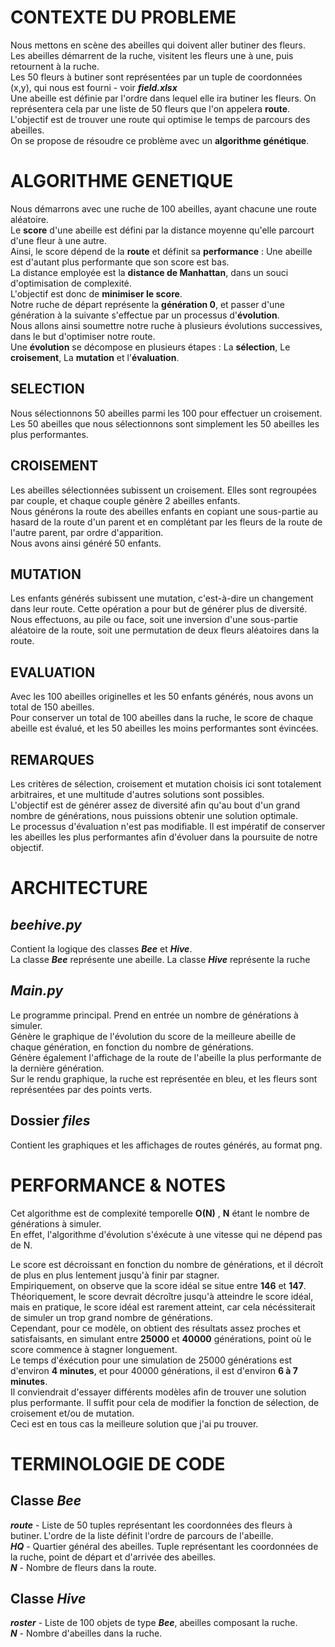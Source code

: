 # CONTEXTE DU PROBLEME
Nous mettons en scène des abeilles qui doivent aller butiner des fleurs.  
Les abeilles démarrent de la ruche, visitent les fleurs une à une, puis retournent à la ruche.    
Les 50 fleurs à butiner sont représentées par un tuple de coordonnées (x,y), qui nous est fourni - voir ***field.xlsx***  
Une abeille est définie par l'ordre dans lequel elle ira butiner les fleurs. On représentera cela par une liste de 50 fleurs que l'on appelera **route**.  
L'objectif est de trouver une route qui optimise le temps de parcours des abeilles.   
On se propose de résoudre ce problème avec un **algorithme génétique**.   

# ALGORITHME GENETIQUE
Nous démarrons avec une ruche de 100 abeilles, ayant chacune une route aléatoire.  
Le **score** d'une abeille est défini par la distance moyenne qu'elle parcourt d'une fleur à une autre.  
Ainsi, le score dépend de la **route** et définit sa **performance** : Une abeille est d'autant plus performante que son score est bas.  
La distance employée est la **distance de Manhattan**, dans un souci d'optimisation de complexité.  
L'objectif est donc de **minimiser le score**.    
Notre ruche de départ représente la **génération 0**, et passer d'une génération à la suivante s'effectue par un processus d'**évolution**.  
Nous allons ainsi soumettre notre ruche à plusieurs évolutions successives, dans le but d'optimiser notre route.  
Une **évolution** se décompose en plusieurs étapes :  La **sélection**, Le **croisement**, La **mutation** et l'**évaluation**.  

## SELECTION
Nous sélectionnons 50 abeilles parmi les 100 pour effectuer un croisement.    
Les 50 abeilles que nous sélectionnons sont simplement les 50 abeilles les plus performantes.

## CROISEMENT
Les abeilles sélectionnées subissent un croisement. Elles sont regroupées par couple, et chaque couple génère 2 abeilles enfants.    
Nous générons la route des abeilles enfants en copiant une sous-partie au hasard de la route d'un parent et en complétant par les fleurs de la route de l'autre parent, par ordre d'apparition.  
Nous avons ainsi généré 50 enfants.

## MUTATION
Les enfants générés subissent une mutation, c'est-à-dire un changement dans leur route. Cette opération a pour but de générer plus de diversité.   
Nous effectuons, au pile ou face, soit une inversion d'une sous-partie aléatoire de la route, soit une permutation de deux fleurs aléatoires dans la route.

## EVALUATION
Avec les 100 abeilles originelles et les 50 enfants générés, nous avons un total de 150 abeilles.  
Pour conserver un total de 100 abeilles dans la ruche, le score de chaque abeille est évalué, et les 50 abeilles les moins performantes sont évincées.

## REMARQUES
Les critères de sélection, croisement et mutation choisis ici sont totalement arbitraires, et une multitude d'autres solutions sont possibles.  
L'objectif est de générer assez de diversité afin qu'au bout d'un grand nombre de générations, nous puissions obtenir une solution optimale.  
Le processus d'évaluation n'est pas modifiable. Il est impératif de conserver les abeilles les plus performantes afin d'évoluer dans la poursuite de notre objectif.

# ARCHITECTURE
## *beehive.py*
Contient la logique des classes ***Bee*** et ***Hive***.  
La classe ***Bee*** représente une abeille. La classe ***Hive*** représente la ruche
## *Main.py*
Le programme principal. Prend en entrée un nombre de générations à simuler.  
Génère le graphique de l'évolution du score de la meilleure abeille de chaque génération, en fonction du nombre de générations.    
Génère également l'affichage de la route de l'abeille la plus performante de la dernière génération.  
Sur le rendu graphique, la ruche est représentée en bleu, et les fleurs sont représentées par des points verts.
## Dossier *files*
Contient les graphiques et les affichages de routes générés, au format png.

# PERFORMANCE & NOTES
Cet algorithme est de complexité temporelle **O(N)** , **N** étant le nombre de générations à simuler.   
En effet, l'algorithme d'évolution s'éxécute à une vitesse qui ne dépend pas de N.  

Le score est décroissant en fonction du nombre de générations, et il décroît de plus en plus lentement jusqu'à finir par stagner.  
Empiriquement, on observe que la score idéal se situe entre **146** et **147**.    
Théoriquement, le score devrait décroître jusqu'à atteindre le score idéal, mais en pratique, le score idéal est rarement atteint, car cela nécéssiterait de simuler un trop grand nombre de générations.  
Cependant, pour ce modèle, on obtient des résultats assez proches et satisfaisants, en simulant entre **25000** et **40000** générations, point où le score commence à stagner longuement.  
Le temps d'éxécution pour une simulation de 25000 générations est d'environ **4 minutes**, et pour 40000 générations, il est d'environ **6 à 7 minutes**.  
Il conviendrait d'essayer différents modèles afin de trouver une solution plus performante. Il suffit pour cela de modifier la fonction de sélection, de croisement et/ou de mutation.  
Ceci est en tous cas la meilleure solution que j'ai pu trouver.  

# TERMINOLOGIE DE CODE
## Classe ***Bee***
***route*** - Liste de 50 tuples représentant les coordonnées des fleurs à butiner. L'ordre de la liste définit l'ordre de parcours de l'abeille.  
***HQ*** - Quartier général des abeilles. Tuple représentant les coordonnées de la ruche, point de départ et d'arrivée des abeilles.  
***N*** - Nombre de fleurs dans la route.  
## Classe ***Hive***
***roster*** - Liste de 100 objets de type ***Bee***, abeilles composant la ruche.  
***N*** - Nombre d'abeilles dans la ruche.  


